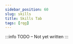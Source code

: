 ```yaml
---
sidebar_position: 60
slug: skills
title: Skills Tab
tags: [rqg]
---
```

:::info
TODO – Not yet written
:::
